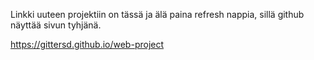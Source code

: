 
Linkki uuteen projektiin on tässä ja älä paina refresh nappia, sillä github näyttää sivun tyhjänä.

https://gittersd.github.io/web-project
